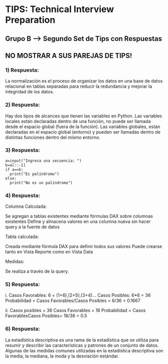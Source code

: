 <h1>TIPS: Technical Interview Preparation</h1>
<h2>Grupo B --&gt; Segundo Set de Tips con Respuestas</h2>
<h2>NO MOSTRAR A SUS PAREJAS DE TIPS!</h2>
<h3>1)  Respuesta:</h3>
<p>La normalización es el proceso de organizar los datos en una base de datos relacional en tablas separadas para reducir la redundancia y mejorar la integridad de los datos. </p>
<h3>2)  Respuesta:</h3>
<p>Hay dos tipos de alcances que tienen las variables en Python. Las variables locales están declaradas dentro de una función, no puede ser llamada desde el espacio global (fuera de la función). Las variables globales, están declaradas en el espacio global (entorno) y pueden ser llamadas dentro de distintas funciones dentro del mismo entorno. </p>
<h3>3)  Respuesta:</h3>
<p><code>a=input("Ingresa una secuencia: ")
b=a[::-1]
if a==b:
  print("Es palíndromo")
else:
  print("No es un palíndromo")</code> </p>
<h3>4)  Respuesta:</h3>
<p>Columna Calculada:</p>
<p>Se agregan a tablas existentes mediante fórmulas DAX sobre columnas existentes
Define y almacena valores en una columna nueva sin hacer query a la fuente de datos</p>
<p>Tabla calculada:</p>
<p>Creada mediante fórmula DAX para definir todos sus valores
Puede crearse tanto en Vista Reporte como en Vista Data</p>
<p>Medidas:</p>
<p>Se realiza a través de la query.</p>
<h3>5)  Respuesta:</h3>
<p>i. Casos Favorables: 6 = (1+6),(2+5),(3+4)... 
Casos Posibles: 6*6 = 36
Probabilidad = Casos Favorables/Casos Posibles = 6/36 = 0.1667</p>
<p>ii. Casos posibles = 36
Casos Favorables = 18
Probabilidad = Casos FavorablesCasos Posibles= 18/36 = 0.5</p>
<h3>6)  Respuesta:</h3>
<p>La estadística descriptiva es una rama de la estadística que se utiliza para resumir y describir las características y patrones de un conjunto de datos. Algunas de las medidas comunes utilizadas en la estadística descriptiva son la media, la mediana, la moda y la desviación estándar. </p>